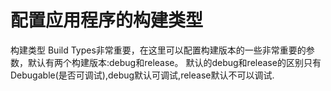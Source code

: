 # 配置应用程序的构建类型

构建类型 Build Types非常重要，在这里可以配置构建版本的一些非常重要的参数，默认有两个构建版本:debug和release。
默认的debug和release的区别只有Debugable(是否可调试),debug默认可调试,release默认不可以调试.

